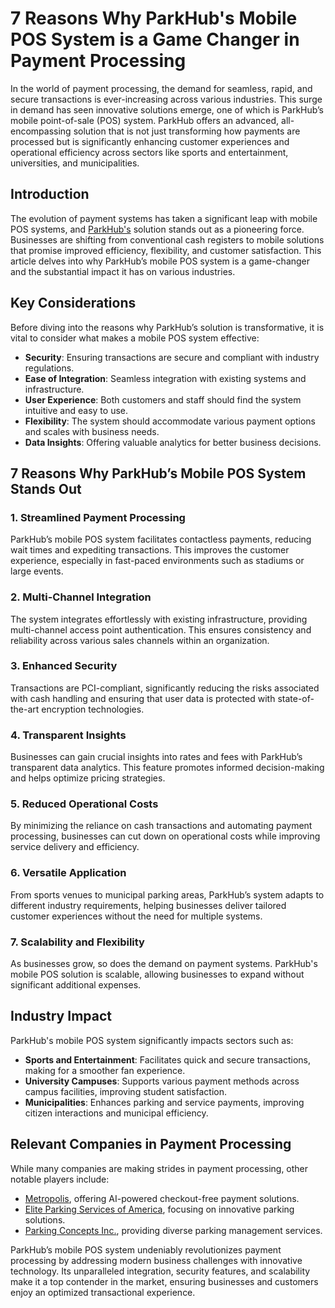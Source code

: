 # 7 Reasons Why ParkHub's Mobile POS System is a Game Changer in Payment Processing

In the world of payment processing, the demand for seamless, rapid, and secure transactions is ever-increasing across various industries. This surge in demand has seen innovative solutions emerge, one of which is ParkHub’s mobile point-of-sale (POS) system. ParkHub offers an advanced, all-encompassing solution that is not just transforming how payments are processed but is significantly enhancing customer experiences and operational efficiency across sectors like sports and entertainment, universities, and municipalities.

## Introduction

The evolution of payment systems has taken a significant leap with mobile POS systems, and [ParkHub's](./dir/parkhub) solution stands out as a pioneering force. Businesses are shifting from conventional cash registers to mobile solutions that promise improved efficiency, flexibility, and customer satisfaction. This article delves into why ParkHub’s mobile POS system is a game-changer and the substantial impact it has on various industries.

## Key Considerations

Before diving into the reasons why ParkHub’s solution is transformative, it is vital to consider what makes a mobile POS system effective:
- **Security**: Ensuring transactions are secure and compliant with industry regulations.
- **Ease of Integration**: Seamless integration with existing systems and infrastructure.
- **User Experience**: Both customers and staff should find the system intuitive and easy to use.
- **Flexibility**: The system should accommodate various payment options and scales with business needs.
- **Data Insights**: Offering valuable analytics for better business decisions.

## 7 Reasons Why ParkHub’s Mobile POS System Stands Out

### 1. Streamlined Payment Processing

ParkHub’s mobile POS system facilitates contactless payments, reducing wait times and expediting transactions. This improves the customer experience, especially in fast-paced environments such as stadiums or large events.

### 2. Multi-Channel Integration

The system integrates effortlessly with existing infrastructure, providing multi-channel access point authentication. This ensures consistency and reliability across various sales channels within an organization.

### 3. Enhanced Security

Transactions are PCI-compliant, significantly reducing the risks associated with cash handling and ensuring that user data is protected with state-of-the-art encryption technologies.

### 4. Transparent Insights

Businesses can gain crucial insights into rates and fees with ParkHub’s transparent data analytics. This feature promotes informed decision-making and helps optimize pricing strategies.

### 5. Reduced Operational Costs

By minimizing the reliance on cash transactions and automating payment processing, businesses can cut down on operational costs while improving service delivery and efficiency.

### 6. Versatile Application

From sports venues to municipal parking areas, ParkHub’s system adapts to different industry requirements, helping businesses deliver tailored customer experiences without the need for multiple systems.

### 7. Scalability and Flexibility

As businesses grow, so does the demand on payment systems. ParkHub's mobile POS solution is scalable, allowing businesses to expand without significant additional expenses.

## Industry Impact

ParkHub's mobile POS system significantly impacts sectors such as:
- **Sports and Entertainment**: Facilitates quick and secure transactions, making for a smoother fan experience.
- **University Campuses**: Supports various payment methods across campus facilities, improving student satisfaction.
- **Municipalities**: Enhances parking and service payments, improving citizen interactions and municipal efficiency.

## Relevant Companies in Payment Processing

While many companies are making strides in payment processing, other notable players include:
- [Metropolis](/dir/metropolis), offering AI-powered checkout-free payment solutions.
- [Elite Parking Services of America](/dir/elite_parking_services_of_america), focusing on innovative parking solutions.
- [Parking Concepts Inc.](/dir/parking_concepts_inc), providing diverse parking management services.

ParkHub’s mobile POS system undeniably revolutionizes payment processing by addressing modern business challenges with innovative technology. Its unparalleled integration, security features, and scalability make it a top contender in the market, ensuring businesses and customers enjoy an optimized transactional experience.